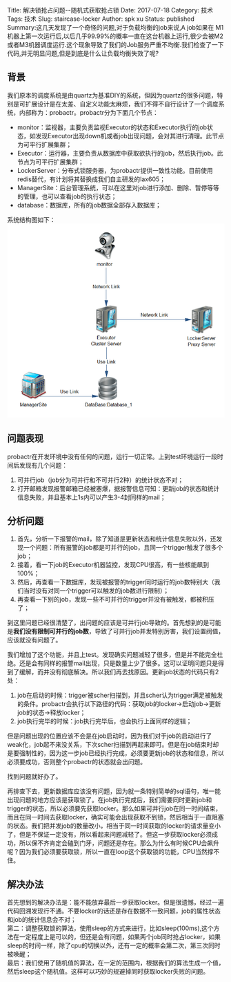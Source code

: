 Title: 解决锁抢占问题--随机式获取抢占锁
Date: 2017-07-18
Category: 技术
Tags: 技术
Slug: staircase-locker
Author: spk xu
Status: published
Summary:这几天发现了一个奇怪的问题,对于负载均衡的job来说,A job如果在 M1机器上第一次运行后,以后几乎99.99%的概率一直在这台机器上运行,很少会被M2或者M3机器调度运行.这个现象导致了我们的Job服务严重不均衡.我们检查了一下代码,并无明显问题,但是到底是什么让负载均衡失效了呢?


## 背景
我们原本的调度系统是由quartz为基准DIY的系统，但因为quartz的很多问题，特别是可扩展设计是在太差、自定义功能太麻烦，我们不得不自行设计了一个调度系统，内部称为：probactr。probactr分为下面几个节点：  
- monitor：监视器，主要负责监视Executor的状态和Executor执行的job状态，如发现Executor出现down机或者job出现问题，会对其进行清理。此节点为可平行扩展集群；  
- Executor：运行器，主要负责从数据库中获取欲执行的job，然后执行job。此节点为可平行扩展集群；    
- LockerServer：分布式锁服务器，为probactr提供一致性功能。目前使用redis替代，有计划将其替换成我们自主研发的lax605；  
- ManagerSite：后台管理系统，可以在这里对job进行添加、删除、暂停等等的管理，也可以查看job的执行状态；    
- database：数据库，所有的job数据全部存入数据库；  

系统结构图如下：
![probactr](1.png)

## 问题表现
probactr在开发环境中没有任何的问题，运行一切正常。上到test环境运行一段时间后发现有几个问题：  
1. 可并行job（job分为可并行和不可并行2种）的统计状态不对；  
2. 打开邮箱发现报警邮箱已经被塞爆，据报警信息可知：更新job的状态和统计信息失败，并且基本上1s内可以产生3-4封同样的mail；  

## 分析问题
1. 首先，分析一下报警的mail，除了知道是更新状态和统计信息失败以外，还发现一个问题：所有报警的job都是可并行的job，且同一个trigger触发了很多个job；  
2. 接着，看一下job的Executor机器监控，发现CPU很高，有一些核能飙到100%；  
3. 然后，再查看一下数据库，发现被报警的trigger同时运行的job数特别大（我们当时没有对同一个trigger可以触发的job数进行限制）；  
4. 再查看一下别的job，发现一些不可并行的trigger并没有被触发，都被积压了；  

到这里问题已经很清楚了，出问题的应该是可并行job导致的。首先想到的是可能是**我们没有限制可并行的job数**，导致了可并行job并发特别厉害，我们设置阀值，应该就没有问题了。  

我们增加了这个功能，并且上test。发现确实问题减轻了很多，但是并不能完全杜绝。还是会有同样的报警mail出现，只是数量上少了很多。这可以证明问题只是得到了缓解，而并没有彻底解决。所以我们再去找原因。更新job状态的代码只有2处：  
1. job在启动的时候：trigger被scher扫描到，并且scher认为trigger满足被触发的条件。probactr会执行以下路径的代码：获取job的locker->启动job->更新job的状态->释放locker；    
2. job执行完毕的时候：job执行完毕后，也会执行上面同样的逻辑；  

但是问题出现的位置应该不会是在job启动时，因为我们对于job的启动进行了weak化，job起不来没关系，下次scher扫描到再起来即可。但是在job结束时却是要强制性的，因为这一步job已经执行完成，必须要更新job的状态和信息，所以必须要成功，否则整个probactr的状态就会出问题。  

找到问题就好办了。

再排查下去，更新数据库应该没有问题，因为就一条特别简单的sql语句，唯一能出现问题的地方应该是获取锁了。在job执行完成后，我们需要同时更新job和trigger的状态，所以必须要先获取locker。那么如果可并行job在同一时间结束，而且在同一时间去获取locker，确实可能会出现获取不到锁，然后相当于一直阻塞的状态。我们把并发job的数量改小，相当于同一时间获取的locker的请求量变小了，但是不保证一定没有，所以看起来问题减轻了。但这一步获取locker必须成功，所以保不齐肯定会磕到门牙，问题还是存在。那么为什么有时候CPU会飙升呢？因为我们必须要获取锁，所以一直在loop这个获取锁的功能，CPU当然撑不住。   

## 解决办法
首先想到的解决办法是：能不能放弃最后一步获取locker。但是很遗憾，经过一遍代码回溯发现行不通。不要locker的话还是存在数据不一致问题，job的属性状态和job的统计信息会不对；    
第二：调整获取锁的算法，使用sleep的方式来进行，比如sleep(100ms),这个方法在一定程度上是可以的，但还是会有问题，如果两个job同时抢占locker，如果sleep的时间一样，除了cpu的切换以外，还有一定的概率会第二次，第三次同时被唤醒；    
最后：我们使用了随机值的算法，在一定的范围内，根据我们的算法生成一个值，然后sleep这个随机值。这样可以巧妙的规避掉同时获取locker失败的问题。    
